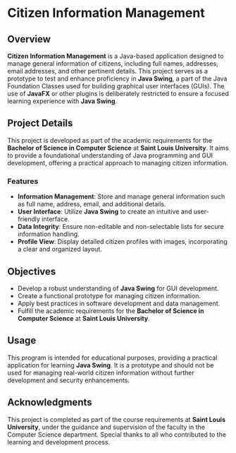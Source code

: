 # Citizen Information Management

## Overview
**Citizen Information Management** is a Java-based application designed to manage general information of citizens, including full names, addresses, email addresses, and other pertinent details. This project serves as a prototype to test and enhance proficiency in **Java Swing**, a part of the Java Foundation Classes used for building graphical user interfaces (GUIs). The use of **JavaFX** or other plugins is deliberately restricted to ensure a focused learning experience with **Java Swing**.

## Project Details
This project is developed as part of the academic requirements for the **Bachelor of Science in Computer Science** at **Saint Louis University**. It aims to provide a foundational understanding of Java programming and GUI development, offering a practical approach to managing citizen information.

### Features
- **Information Management**: Store and manage general information such as full name, address, email, and additional details.
- **User Interface**: Utilize **Java Swing** to create an intuitive and user-friendly interface.
- **Data Integrity**: Ensure non-editable and non-selectable lists for secure information handling.
- **Profile View**: Display detailed citizen profiles with images, incorporating a clear and organized layout.

## Objectives
- Develop a robust understanding of **Java Swing** for GUI development.
- Create a functional prototype for managing citizen information.
- Apply best practices in software development and data management.
- Fulfill the academic requirements for the **Bachelor of Science in Computer Science** at **Saint Louis University**.

## Usage
This program is intended for educational purposes, providing a practical application for learning **Java Swing**. It is a prototype and should not be used for managing real-world citizen information without further development and security enhancements.

## Acknowledgments
This project is completed as part of the course requirements at **Saint Louis University**, under the guidance and supervision of the faculty in the Computer Science department. Special thanks to all who contributed to the learning and development process.
